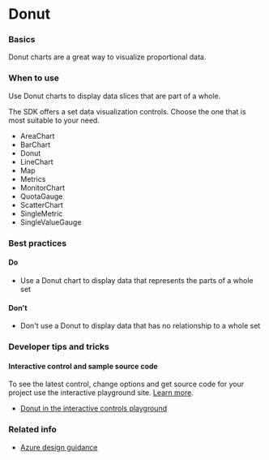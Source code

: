 ﻿# Donut

 
<a name="basics"></a>
### Basics
Donut charts are a great way to visualize proportional data.



<!-- TODO get an IMAGE to embed here -->

<!-- TODO get an SAMPLE CODE to embed here -->

 
<a name="when-to-use"></a>
### When to use
Use Donut charts to display data slices that are part of a whole.  

The SDK offers a set data visualization controls.  Choose the one that is most suitable to your need.
* AreaChart
* BarChart
* Donut
* LineChart
* Map
* Metrics
* MonitorChart
* QuotaGauge
* ScatterChart
* SingleMetric
* SingleValueGauge




 
<a name="best-practices"></a>
### Best practices


<a name="best-practices-do"></a>
#### Do

* Use a Donut chart to display data that represents the parts of a whole set


<a name="best-practices-don-t"></a>
#### Don&#39;t

* Don't use a Donut to display data that has no relationship to a whole set



 
<a name="developer-tips-and-tricks"></a>
### Developer tips and tricks



<a name="developer-tips-and-tricks-interactive-control-and-sample-source-code"></a>
#### Interactive control and sample source code
To see the latest control, change options and get source code for your project use the interactive playground site.  [Learn more](./top-extensions-controls-playground.md).

*  <a href="https://ms.portal.azure.com/?Microsoft_Azure_Playground=true#blade/Microsoft_Azure_Playground/ControlsIndexBlade/Donut_create_Playground" target="_blank">Donut in the interactive controls playground</a>

 


 
<a name="related-info"></a>
### Related info

* [Azure design guidance](http://aka.ms/portalfx/design)


